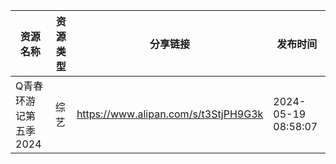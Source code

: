 | 资源名称          | 资源类型 | 分享链接                                 | 发布时间                |
| ------------- | ---- | ------------------------------------ | ------------------- |
| Q青春环游记第五季2024 | 综艺   | https://www.alipan.com/s/t3StjPH9G3k | 2024-05-19 08:58:07 |
